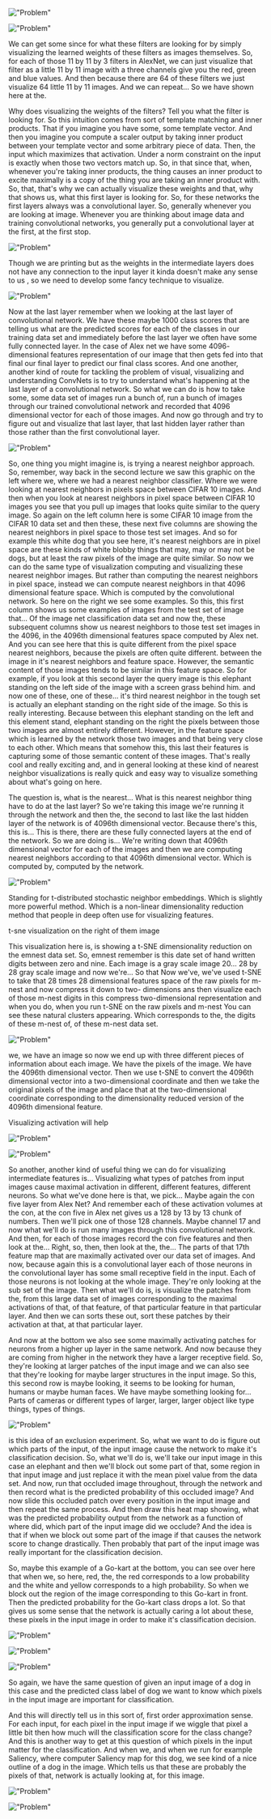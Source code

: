 !["Problem"](./images/lecture12/img1.JPG)

!["Problem"](./images/lecture12/img2.JPG)

We can get some since for what these filters are looking for by simply visualizing the learned weights of these filters as images themselves. So, for each of those 11 by 11 by 3 filters in AlexNet, we can just visualize that filter as a little 11 by 11 image with a three channels give you the red, green and blue values. And then because there are 64 of these filters we just visualize 64 little 11 by 11 images. And we can repeat... So we have shown here at the. 

Why does visualizing the weights of the filters? Tell you what the filter is looking for. So this intuition comes from sort of template matching and inner products. That if you imagine you have some, some template vector. And then you imagine you compute a scaler output by taking inner product between your template vector and some arbitrary piece of data. Then, the input which maximizes that activation. Under a norm constraint on the input is exactly when those two vectors match up. So, in that since that, when, whenever you're taking inner products, the thing causes an inner product to excite maximally is a copy of the thing you are taking an inner product with. So, that, that's why we can actually visualize these weights and that, why that shows us, what this first layer is looking for. So, for these networks the first layers always was a convolutional layer. So, generally whenever you are looking at image. Whenever you are thinking about image data and training convolutional networks, you generally put a convolutional layer at the first, at the first stop. 

!["Problem"](./images/lecture12/img3.JPG)

Though we are printing but as the weights in the intermediate layers does not have any connection to the input layer it kinda doesn't make any sense to us , so we need to develop some fancy technique to visualize.

!["Problem"](./images/lecture12/img4.JPG)

Now at the last layer remember when we looking at the last layer of convolutional network. We have these maybe 1000 class scores that are telling us what are the predicted scores for each of the classes in our training data set and immediately before the last layer we often have some fully connected layer. In the case of Alex net we have some 4096- dimensional features representation of our image that then gets fed into that final our final layer to predict our final class scores. And one another, another kind of route for tackling the problem of visual, visualizing and understanding ConvNets is to try to understand what's happening at the last layer of a convolutional network. So what we can do is how to take some, some data set of images run a bunch of, run a bunch of images through our trained convolutional network and recorded that 4096 dimensional vector for each of those images. And now go through and try to figure out and visualize that last layer, that last hidden layer rather than those rather than the first convolutional layer. 

!["Problem"](./images/lecture12/img5.JPG)

So, one thing you might imagine is, is trying a nearest neighbor approach. So, remember, way back in the second lecture we saw this graphic on the left where we, where we had a nearest neighbor classifier. Where we were looking at nearest neighbors in pixels space between CIFAR 10 images. And then when you look at nearest neighbors in pixel space between CIFAR 10 images you see that you pull up images that looks quite similar to the query image. So again on the left column here is some CIFAR 10 image from the CIFAR 10 data set and then these, these next five columns are showing the nearest neighbors in pixel space to those test set images. And so for example this white dog that you see here, it's nearest neighbors are in pixel space are these kinds of white blobby things that may, may or may not be dogs, but at least the raw pixels of the image are quite similar. So now we can do the same type of visualization computing and visualizing these nearest neighbor images. But rather than computing the nearest neighbors in pixel space, instead we can compute nearest neighbors in that 4096 dimensional feature space. Which is computed by the convolutional network. So here on the right we see some examples. So this, this first column shows us some examples of images from the test set of image that... Of the image net classification data set and now the, these subsequent columns show us nearest neighbors to those test set images in the 4096, in the 4096th dimensional features space computed by Alex net. And you can see here that this is quite different from the pixel space nearest neighbors, because the pixels are often quite different. between the image in it's nearest neighbors and feature space. However, the semantic content of those images tends to be similar in this feature space. So for example, if you look at this second layer the query image is this elephant standing on the left side of the image with a screen grass behind him. and now one of these, one of these... it's third nearest neighbor in the tough set is actually an elephant standing on the right side of the image. So this is really interesting. Because between this elephant standing on the left and this element stand, elephant standing on the right the pixels between those two images are almost entirely different. However, in the feature space which is learned by the network those two images and that being very close to each other. Which means that somehow this, this last their features is capturing some of those semantic content of these images. That's really cool and really exciting and, and in general looking at these kind of nearest neighbor visualizations is really quick and easy way to visualize something about what's going on here.

The question is, what is the nearest... What is this nearest neighbor thing have to do at the last layer? So we're taking this image we're running it through the network and then the, the second to last like the last hidden layer of the network is of 4096th dimensional vector. Because there's this, this is... This is there, there are these fully connected layers at the end of the network. So we are doing is... We're writing down that 4096th dimensional vector for each of the images and then we are computing nearest neighbors according to that 4096th dimensional vector. Which is computed by, computed by the network. 

!["Problem"](./images/lecture12/img6.JPG)

Standing for t-distributed stochastic neighbor embeddings. Which is slightly more powerful method. Which is a non-linear dimensionality reduction method that people in deep often use for visualizing features. 

t-sne visualization on the right of them image 

This visualization here is, is showing a t-SNE dimensionality reduction on the emnest data set. So, emnest remember is this date set of hand written digits between zero and nine. Each image is a gray scale image 20... 28 by 28 gray scale image and now we're... So that Now we've, we've used t-SNE to take that 28 times 28 dimensional features space of the raw pixels for m-nest and now compress it down to two- dimensions ans then visualize each of those m-nest digits in this compress two-dimensional representation and when you do, when you run t-SNE on the raw pixels and m-nest 
You can see these natural clusters appearing. Which corresponds to the, the digits of these m-nest of, of these m-nest data set. 


!["Problem"](./images/lecture12/img7.JPG)

we, we have an image so now we end up with three different pieces of information about each image. We have the pixels of the image. We have the 4096th dimensional vector. Then we use t-SNE to convert the 4096th dimensional vector into a two-dimensional coordinate and then we take the original pixels of the image and place that at the two-dimensional coordinate corresponding to the dimensionality reduced version of the 4096th dimensional feature. 

Visualizing activation will help

!["Problem"](./images/lecture12/img8.JPG)

!["Problem"](./images/lecture12/img9.JPG)

So another, another kind of useful thing we can do for visualizing intermediate features is... Visualizing what types of patches from input images cause maximal activation in different, different features, different neurons. So what we've done here is that, we pick... Maybe again the con five layer from Alex Net? And remember each of these activation volumes at the con, at the con five in Alex net gives us a 128 by 13 by 13 chunk of numbers. Then we'll pick one of those 128 channels. Maybe channel 17 and now what we'll do is run many images through this convolutional network. And then, for each of those images record the con five features and then look at the... Right, so, then, then look at the, the... The parts of that 17th feature map that are maximally activated over our data set of images. And now, because again this is a convolutional layer each of those neurons in the convolutional layer has some small receptive field in the input. Each of those neurons is not looking at the whole image. They're only looking at the sub set of the image. Then what we'll do is, is visualize the patches from the, from this large data set of images corresponding to the maximal activations of that, of that feature, of that particular feature in that particular layer. And then we can sorts these out, sort these patches by their activation at that, at that particular layer.

And now at the bottom we also see some maximally activating patches for neurons from a higher up layer in the same network. And now because they are coming from higher in the network they have a larger receptive field. So, they're looking at larger patches of the input image and we can also see that they're looking for maybe larger structures in the input image. So this, this second row is maybe looking, it seems to be looking for human, humans or maybe human faces. We have maybe something looking for... Parts of cameras or different types of larger, larger, larger object like type things, types of things.

!["Problem"](./images/lecture12/img10.JPG) 

is this idea of an exclusion experiment. So, what we want to do is figure out which parts of the input, of the input image cause the network to make it's classification decision. So, what we'll do is, we'll take our input image in this case an elephant and then we'll block out some part of that, some region in that input image and just replace it with the mean pixel value from the data set. And now, run that occluded image throughout, through the network and then record what is the predicted probability of this occluded image? And now slide this occluded patch over every position in the input image and then repeat the same process. And then draw this heat map showing, what was the predicted probability output from the network as a function of where did, which part of the input image did we occlude? And the idea is that if when we block out some part of the image if that causes the network score to change drastically. Then probably that part of the input image was really important for the classification decision. 

So, maybe this example of a Go-kart at the bottom, you can see over here that when we, so here, red, the, the red corresponds to a low probability and the white and yellow corresponds to a high probability. So when we block out the region of the image corresponding to this Go-kart in front. Then the predicted probability for the Go-kart class drops a lot. So that gives us some sense that the network is actually caring a lot about these, these pixels in the input image in order to make it's classification decision. 

!["Problem"](./images/lecture12/img11.JPG)

!["Problem"](./images/lecture12/img12.JPG)

!["Problem"](./images/lecture12/img13.JPG)

So again, we have the same question of given an input image of a dog in this case and the predicted class label of dog we want to know which pixels in the input image are important for classification. 

And this will directly tell us in this sort of, first order approximation sense. For each input, for each pixel in the input image if we wiggle that pixel a little bit then how much will the classification score for the class change? And this is another way to get at this question of which pixels in the input matter for the classification. And when we, and when we run for example Saliency, where computer Saliency map for this dog, we see kind of a nice outline of a dog in the image. Which tells us that these are probably the pixels of that, network is actually looking at, for this image.

!["Problem"](./images/lecture12/img14.JPG)

!["Problem"](./images/lecture12/img15.JPG)